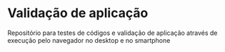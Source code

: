 # Validação de aplicação
Repositório para testes de códigos e validação de aplicação através de execução pelo navegador no desktop e no smartphone
